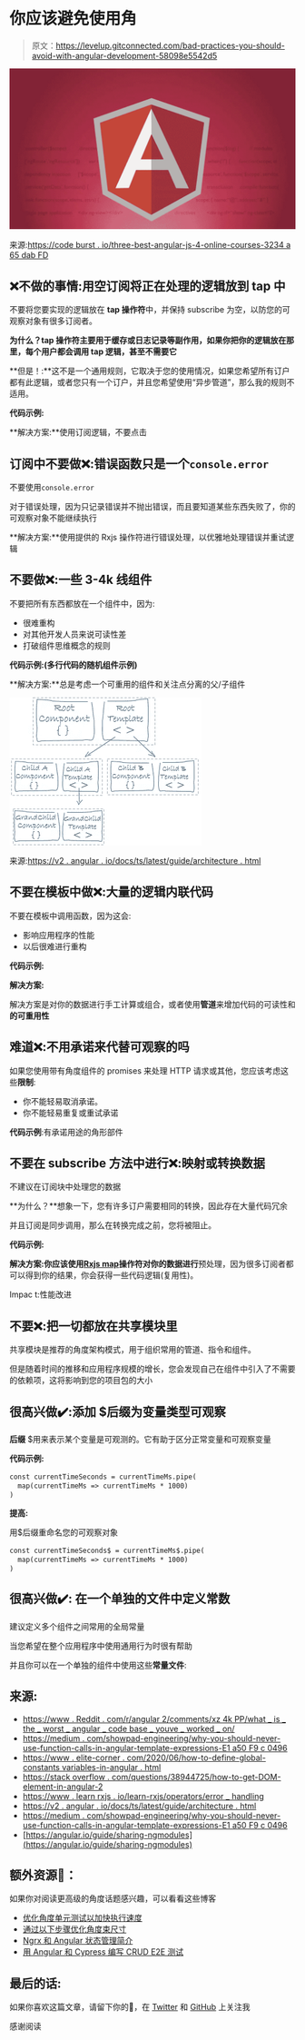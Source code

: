 # 你应该避免使用角

> 原文：<https://levelup.gitconnected.com/bad-practices-you-should-avoid-with-angular-development-58098e5542d5>

![](img/fe07b89618185289ecd3e42c15360303.png)

来源:[https://code burst . io/three-best-angular-js-4-online-courses-3234 a 65 dab FD](https://codeburst.io/three-best-angular-js-4-online-courses-3234a65dabfd)

## ❌不做的事情:用空订阅将正在处理的逻辑放到 tap 中

不要将您要实现的逻辑放在 **tap 操作符**中，并保持 subscribe 为空，以防您的可观察对象有很多订阅者。

**为什么？tap 操作符主要用于缓存或日志记录等副作用，如果你把你的逻辑放在那里，每个用户都会调用 tap 逻辑，甚至不需要它**

**但是！:**这不是一个通用规则，它取决于您的使用情况，如果您希望所有订户都有此逻辑，或者您只有一个订户，并且您希望使用“异步管道”，那么我的规则不适用。

**代码示例:**

**解决方案:**使用订阅逻辑，不要点击

## 订阅中不要做❌:错误函数只是一个`console.error`

不要使用`console.error`

对于错误处理，因为只记录错误并不抛出错误，而且要知道某些东西失败了，你的可观察对象不能继续执行

**解决方案:**使用提供的 Rxjs 操作符进行错误处理，以优雅地处理错误并重试逻辑

## 不要做❌:一些 3-4k 线组件

不要把所有东西都放在一个组件中，因为:

*   很难重构
*   对其他开发人员来说可读性差
*   打破组件思维概念的规则

**代码示例:(多行代码的随机组件示例)**

**解决方案:**总是考虑一个可重用的组件和关注点分离的父/子组件

![](img/f53c47b05875259aa82b45edb40880e6.png)

来源:[https://v2 . angular . io/docs/ts/latest/guide/architecture . html](https://v2.angular.io/docs/ts/latest/guide/architecture.html)

## 不要在模板中做❌:大量的逻辑内联代码

不要在模板中调用函数，因为这会:

*   影响应用程序的性能
*   以后很难进行重构

**代码示例:**

**解决方案:**

解决方案是对你的数据进行手工计算或组合，或者使用**管道**来增加代码的可读性和**的可重用性**

## 难道❌:不用承诺来代替可观察的吗

如果您使用带有角度组件的 promises 来处理 HTTP 请求或其他，您应该考虑这些**限制**:

*   你不能轻易取消承诺。
*   你不能轻易重复或重试承诺

**代码示例**:有承诺用途的角形部件

## 不要在 subscribe 方法中进行❌:映射或转换数据

不建议在订阅块中处理您的数据

**为什么？**想象一下，您有许多订户需要相同的转换，因此存在大量代码冗余

并且订阅是同步调用，那么在转换完成之前，您将被阻止。

**代码示例:**

**解决方案:你应该使用**[**Rxjs map**](https://www.learnrxjs.io/operators/transformation/map.html)**操作符对你的数据进行**预处理，因为很多订阅者都可以得到你的结果，你会获得一些代码逻辑(复用性)。

Impac t:性能改进

## 不要❌:把一切都放在共享模块里

共享模块是推荐的角度架构模式，用于组织常用的管道、指令和组件。

但是随着时间的推移和应用程序规模的增长，您会发现自己在组件中引入了不需要的依赖项，这将影响到您的项目包的大小

## 很高兴做✔️:添加 **$后缀**为变量类型可观察

**后缀** $用来表示某个变量是可观测的。它有助于区分正常变量和可观察变量

**代码示例:**

```
const currentTimeSeconds = currentTimeMs.pipe(
  map(currentTimeMs => currentTimeMs * 1000)
) 
```

**提高:**

用$后缀重命名您的可观察对象

```
const currentTimeSeconds$ = currentTimeMs$.pipe(
  map(currentTimeMs => currentTimeMs * 1000)
)
```

## 很高兴做✔️: **在一个单独的文件中定义常数**

建议定义多个组件之间常用的全局常量

当您希望在整个应用程序中使用通用行为时很有帮助

并且你可以在一个单独的组件中使用这些**常量文件**:

## 来源:

*   [https://www . Reddit . com/r/angular 2/comments/xz 4k PP/what _ is _ the _ worst _ angular _ code base _ youve _ worked _ on/](https://www.reddit.com/r/Angular2/comments/xz4kpp/what_is_the_worst_angular_codebase_youve_worked_on/)
*   [https://medium . com/showpad-engineering/why-you-should-never-use-function-calls-in-angular-template-expressions-E1 a50 F9 c 0496](https://medium.com/showpad-engineering/why-you-should-never-use-function-calls-in-angular-template-expressions-e1a50f9c0496)
*   [https://www . elite-corner . com/2020/06/how-to-define-global-constants variables-in-angular . html](https://www.elite-corner.com/2020/06/how-to-define-global-constantsvariables-in-angular.html)
*   [https://stack overflow . com/questions/38944725/how-to-get-DOM-element-in-angular-2](https://stackoverflow.com/questions/38944725/how-to-get-dom-element-in-angular-2)
*   [https://www . learn rxjs . io/learn-rxjs/operators/error _ handling](https://www.learnrxjs.io/learn-rxjs/operators/error_handling)
*   [https://v2 . angular . io/docs/ts/latest/guide/architecture . html](https://v2.angular.io/docs/ts/latest/guide/architecture.html)
*   [https://medium . com/showpad-engineering/why-you-should-never-use-function-calls-in-angular-template-expressions-E1 a50 F9 c 0496](https://medium.com/showpad-engineering/why-you-should-never-use-function-calls-in-angular-template-expressions-e1a50f9c0496)
*   [https://angular.io/guide/sharing-ngmodules](https://angular.io/guide/sharing-ngmodules)

## 额外资源📗：

如果你对阅读更高级的角度话题感兴趣，可以看看这些博客

*   [优化角度单元测试以加快执行速度](/optimizing-angular-unit-tests-for-faster-execution-70c7adda6b21)
*   [通过以下步骤优化角度束尺寸](/lets-optimize-angular-bundle-size-with-these-steps-6d6b753ac256)
*   [Ngrx 和 Angular 状态管理简介](/introduction-to-state-management-with-ngrx-and-angular-91f4ff27ec9f)
*   [用 Angular 和 Cypress 编写 CRUD E2E 测试](/write-e2e-tests-with-angular-and-cypress-1f011f673a5e)

## 最后的话:

如果你喜欢这篇文章，请留下你的👏，在 [Twitter](https://twitter.com/RebaiAhmed_) 和 [GitHub](https://github.com/Rebaiahmed) 上关注我

感谢阅读